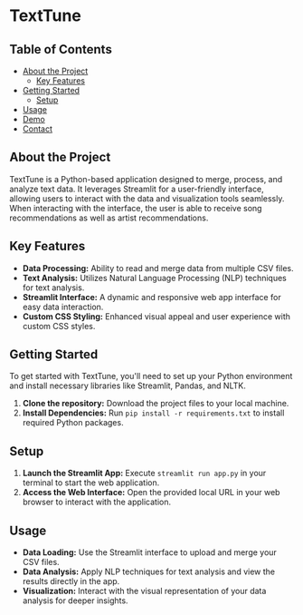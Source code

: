 # TextTune

## Table of Contents
- [About the Project](#about-the-project)
  - [Key Features](#key-features)
- [Getting Started](#getting-started)
  - [Setup](#setup)
- [Usage](#usage)
- [Demo](#demo)
- [Contact](#contact)

## About the Project
TextTune is a Python-based application designed to merge, process, and analyze text data. It leverages Streamlit for a user-friendly interface, allowing users to interact with the data and visualization tools seamlessly. When interacting with the interface, the user is able to receive song recommendations as well as artist recommendations.

## Key Features
- **Data Processing:** Ability to read and merge data from multiple CSV files.
- **Text Analysis:** Utilizes Natural Language Processing (NLP) techniques for text analysis.
- **Streamlit Interface:** A dynamic and responsive web app interface for easy data interaction.
- **Custom CSS Styling:** Enhanced visual appeal and user experience with custom CSS styles.

## Getting Started
To get started with TextTune, you'll need to set up your Python environment and install necessary libraries like Streamlit, Pandas, and NLTK.

1. **Clone the repository:** Download the project files to your local machine.
2. **Install Dependencies:** Run `pip install -r requirements.txt` to install required Python packages.

## Setup
1. **Launch the Streamlit App:** Execute `streamlit run app.py` in your terminal to start the web application.
2. **Access the Web Interface:** Open the provided local URL in your web browser to interact with the application.

## Usage
- **Data Loading:** Use the Streamlit interface to upload and merge your CSV files.
- **Data Analysis:** Apply NLP techniques for text analysis and view the results directly in the app.
- **Visualization:** Interact with the visual representation of your data analysis for deeper insights.
